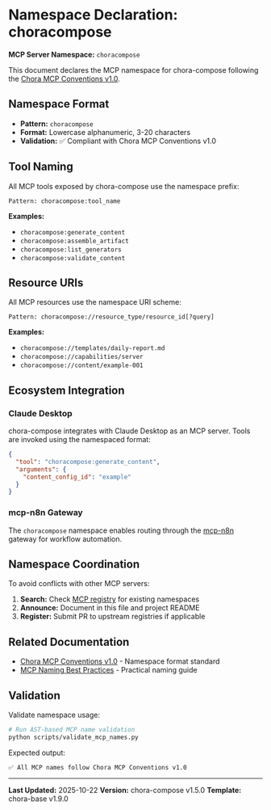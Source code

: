# Namespace Declaration: choracompose

**MCP Server Namespace:** `choracompose`

This document declares the MCP namespace for chora-compose following the [Chora MCP Conventions v1.0](https://github.com/liminalcommons/chora-base/blob/main/docs/standards/CHORA_MCP_CONVENTIONS_v1.0.md).

## Namespace Format

- **Pattern:** `choracompose`
- **Format:** Lowercase alphanumeric, 3-20 characters
- **Validation:** ✅ Compliant with Chora MCP Conventions v1.0

## Tool Naming

All MCP tools exposed by chora-compose use the namespace prefix:

```
Pattern: choracompose:tool_name
```

**Examples:**
- `choracompose:generate_content`
- `choracompose:assemble_artifact`
- `choracompose:list_generators`
- `choracompose:validate_content`

## Resource URIs

All MCP resources use the namespace URI scheme:

```
Pattern: choracompose://resource_type/resource_id[?query]
```

**Examples:**
- `choracompose://templates/daily-report.md`
- `choracompose://capabilities/server`
- `choracompose://content/example-001`

## Ecosystem Integration

### Claude Desktop

chora-compose integrates with Claude Desktop as an MCP server. Tools are invoked using the namespaced format:

```json
{
  "tool": "choracompose:generate_content",
  "arguments": {
    "content_config_id": "example"
  }
}
```

### mcp-n8n Gateway

The `choracompose` namespace enables routing through the [mcp-n8n](https://github.com/liminalcommons/mcp-n8n) gateway for workflow automation.

## Namespace Coordination

To avoid conflicts with other MCP servers:

1. **Search:** Check [MCP registry](https://github.com/modelcontextprotocol/servers) for existing namespaces
2. **Announce:** Document in this file and project README
3. **Register:** Submit PR to upstream registries if applicable

## Related Documentation

- [Chora MCP Conventions v1.0](https://github.com/liminalcommons/chora-base/blob/main/docs/standards/CHORA_MCP_CONVENTIONS_v1.0.md) - Namespace format standard
- [MCP Naming Best Practices](https://github.com/liminalcommons/chora-base/blob/main/docs/reference/mcp-naming-best-practices.md) - Practical naming guide

## Validation

Validate namespace usage:

```bash
# Run AST-based MCP name validation
python scripts/validate_mcp_names.py
```

Expected output:
```
✅ All MCP names follow Chora MCP Conventions v1.0
```

---

**Last Updated:** 2025-10-22
**Version:** chora-compose v1.5.0
**Template:** chora-base v1.9.0
